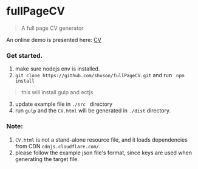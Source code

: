 # fullPageCV
> A full page CV generator

An online demo is presented here: [CV](http://www.nevermoi.com/CV.html)

### Get started.
1. make sure nodejs env is installed.
2. `` git clone https://github.com/shuson/fullPageCV.git `` and run `` npm install``

> this will install gulp and ectjs
3. update example file in ``./src `` directory
4. run `` gulp `` and the `` CV.html `` will be generated in `` ./dist `` directory.

### Note:
1. `` CV.html `` is not a stand-alone resource file, and it loads dependencies from CDN ``cdnjs.cloudflare.com/``.
2. please follow the example json file's format, since keys are used when generating the target file.

